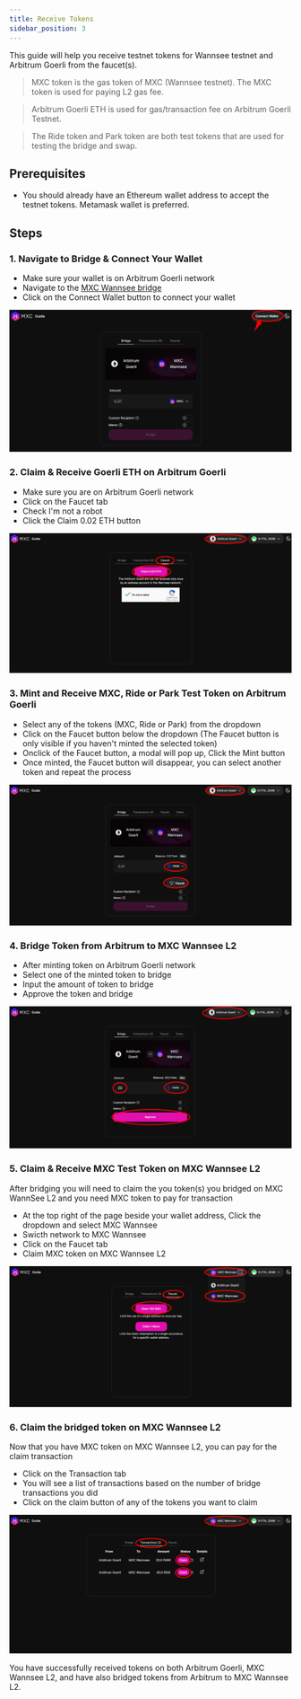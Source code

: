 ```yaml
---
title: Receive Tokens
sidebar_position: 3
---
```


This guide will help you receive testnet tokens for Wannsee testnet and Arbitrum Goerli from the faucet(s).

> MXC token is the gas token of MXC (Wannsee testnet). The MXC token is used for paying L2 gas fee.

> Arbitrum Goerli ETH is used for gas/transaction fee on Arbitrum Goerli Testnet.

> The Ride token and Park token are both test tokens that are used for testing the bridge and swap.


## Prerequisites

- You should already have an Ethereum wallet address to accept the testnet tokens. Metamask wallet is preferred.

## Steps

### 1. Navigate to Bridge & Connect Your Wallet
- Make sure your wallet is on Arbitrum Goerli network
- Navigate to the [MXC Wannsee bridge](https://wannsee-bridge.mxc.com)
- Click on the Connect Wallet button to connect your wallet

![connect wallet](./img/step1/connectWallet.png)
### 2. Claim & Receive Goerli ETH on Arbitrum Goerli
- Make sure you are on Arbitrum Goerli network
- Click on the Faucet tab
- Check I'm not a robot
- Click the Claim 0.02 ETH button

![claim ETH from faucet](./img/step2/claimReceiveETH.png)

### 3. Mint and Receive MXC, Ride or Park Test Token on Arbitrum Goerli
- Select any of the tokens (MXC, Ride or Park) from the dropdown
- Click on the Faucet button below the dropdown (The Faucet button is only visible if you haven't minted the selected token)
- Onclick of the Faucet button, a modal will pop up, Click the Mint button
- Once minted, the Faucet button will disappear, you can select another token and repeat the process

![mint amd receive token](./img/step3/mintReceiveTokenOnArbitrum.png)

### 4.  Bridge Token from Arbitrum to MXC Wannsee L2
- After minting token on Arbitrum Goerli network
- Select one of the minted token to bridge
- Input the amount of token to bridge
- Approve the token and bridge

![bridge to mxc wannsee](./img/step4/bridgeToken.png)

### 5.  Claim & Receive MXC Test Token on MXC Wannsee L2
After bridging you will need to claim the you token(s) you bridged on MXC WannSee L2 and you need MXC token to pay for transaction
- At the top right of the page beside your wallet address, Click the dropdown and select MXC Wannsee
- Swicth network to MXC Wannsee
- Click on the Faucet tab
- Claim MXC token on MXC Wannsee L2

![claim mxc token](./img/step5/claimReceiveMXC.png)

### 6. Claim the bridged token on MXC Wannsee L2
Now that you have MXC token on MXC Wannsee L2, you can pay for the claim transaction
- Click on the Transaction tab
- You will see a list of transactions based on the number of bridge transactions you did
- Click on the claim button of any of the tokens you want to claim

![claim bridged tokens](./img/step6/claimBridgeToken.png)

You have successfully received tokens on both Arbitrum Goerli, MXC Wannsee L2, and have also bridged tokens from Arbitrum to MXC Wannsee L2.